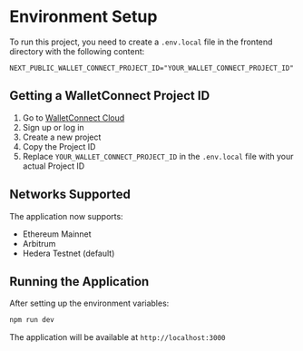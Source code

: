 # Environment Setup

To run this project, you need to create a `.env.local` file in the frontend directory with the following content:

```env
NEXT_PUBLIC_WALLET_CONNECT_PROJECT_ID="YOUR_WALLET_CONNECT_PROJECT_ID"
```

## Getting a WalletConnect Project ID

1. Go to [WalletConnect Cloud](https://cloud.walletconnect.com/)
2. Sign up or log in
3. Create a new project
4. Copy the Project ID
5. Replace `YOUR_WALLET_CONNECT_PROJECT_ID` in the `.env.local` file with your actual Project ID

## Networks Supported

The application now supports:
- Ethereum Mainnet
- Arbitrum
- Hedera Testnet (default)

## Running the Application

After setting up the environment variables:

```bash
npm run dev
```

The application will be available at `http://localhost:3000` 